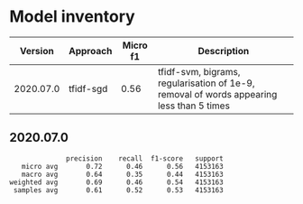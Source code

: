 # Model inventory

Version   | Approach    | Micro f1 | Description
--------- | ----------- | -------- | -------
2020.07.0 | tfidf-sgd   | 0.56     | tfidf-svm, bigrams, regularisation of 1e-9, removal of words appearing less than 5 times

## 2020.07.0

```
              precision    recall  f1-score   support
   micro avg       0.72      0.46      0.56   4153163
   macro avg       0.64      0.35      0.44   4153163
weighted avg       0.69      0.46      0.54   4153163
 samples avg       0.61      0.52      0.53   4153163
```
